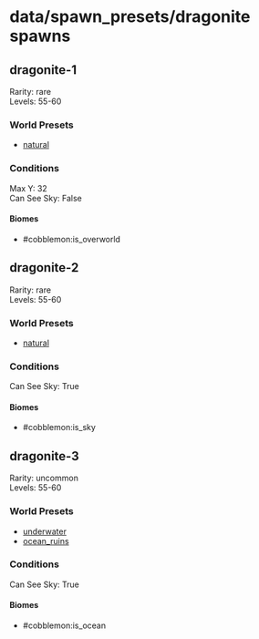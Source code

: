 # data/spawn_presets/dragonite spawns  
  
## dragonite-1  
Rarity: rare  
Levels: 55-60  
  
### World Presets  
* [natural](data/spawn_data/natural.md)  
  
### Conditions  
Max Y: 32  
Can See Sky: False  
  
#### Biomes  
  * #cobblemon:is_overworld
  
  
## dragonite-2  
Rarity: rare  
Levels: 55-60  
  
### World Presets  
* [natural](data/spawn_data/natural.md)  
  
### Conditions  
Can See Sky: True  
  
#### Biomes  
  * #cobblemon:is_sky
  
  
## dragonite-3  
Rarity: uncommon  
Levels: 55-60  
  
### World Presets  
* [underwater](data/spawn_data/underwater.md)  
* [ocean_ruins](data/spawn_data/ocean_ruins.md)  
  
### Conditions  
Can See Sky: True  
  
#### Biomes  
  * #cobblemon:is_ocean
  
